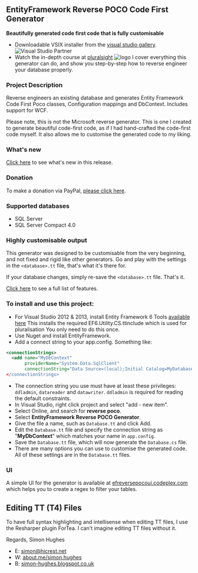 ## EntityFramework Reverse POCO Code First Generator

**Beautifully generated code first code that is fully customisable**
* Downloadable VSIX installer from the [visual studio gallery](https://visualstudiogallery.msdn.microsoft.com/ee4fcff9-0c4c-4179-afd9-7a2fb90f5838).
![Visual Studio Partner](https://i1.visualstudiogallery.msdn.s-msft.com/content/visualstudio/vsippartnerlogonew.png)
* Watch the in-depth course at [pluralsight](https://app.pluralsight.com/library/courses/code-first-entity-framework-legacy-databases/table-of-contents) ![logo](http://www.simonhughes.co.uk/pluralsight-logo-tiny.png) I cover everything this generator can do, and show you step-by-step how to reverse engineer your database properly.

### Project Description

Reverse engineers an existing database and generates Entity Framework Code
First Poco classes, Configuration mappings and DbContext. Includes support for WCF.

Please note, this is not the Microsoft reverse generator.
This is one I created to generate beautiful code-first code, as if I
had hand-crafted the code-first code myself. It also allows me to customise
the generated code to my liking.

### What's new

[Click here](https://github.com/sjh37/efreversepoco/wiki/What's-New) to see what's new in this release.

### Donation

To make a donation via PayPal, [please click here](https://www.paypal.me/SJH37).

### Supported databases

* SQL Server
* SQL Server Compact 4.0

### Highly customisable output

This generator was designed to be customisable from the very beginning,
and not fixed and rigid like other generators.
Go and play with the settings in the `<database>.tt` file, that's what it's there for.

If your database changes, simply re-save the `<database>.tt` file. That's it.

[Click here](https://github.com/sjh37/efreversepoco/wiki/Full-control-over-the-generated-code) to see a full list of features.

### To install and use this project:

* For Visual Studio 2012 & 2013, install Entity Framework 6 Tools
  [available here](http://www.microsoft.com/en-us/download/details.aspx?id=40762)
  This installs the required EF6.Utility.CS.ttinclude which is used for pluralisation
  You only need to do this once.
* Use Nuget and install EntityFramework.
* Add a connect string to your app.config. Something like:
```xml
<connectionStrings>
  <add name="MyDbContext"
       providerName="System.Data.SqlClient"
       connectionString="Data Source=(local);Initial Catalog=MyDatabase;Integrated Security=True; />
</connectionStrings>
```
* The connection string you use must have at least these privileges: `ddladmin`, `datareader` and `datawriter`.
  `ddladmin` is required for reading the default constraints.
* In Visual Studio, right click project and select "add - new item".
* Select Online, and search for **reverse poco**.
* Select **EntityFramework Reverse POCO Generator**.
* Give the file a name, such as `Database.tt` and click Add.
* Edit the `Database.tt` file and specify the connection string as "**MyDbContext**" which matches your name in `app.config`.
* Save the `Database.tt` file, which will now generate the `Database.cs` file.
* There are many options you can use to customise the generated code.
  All of these settings are in the `Database.tt` files.

### UI

A simple UI for the generator is available at
[efreversepocoui.codeplex.com](https://efreversepocoui.codeplex.com/) which helps you
to create a regex to filter your tables.

## Editing TT (T4) Files
To have full syntax highlighting and intellisense when editing TT files, I use the Resharper plugin ForTea. I can't imagine editing TT files without it.

Regards,
Simon Hughes

* E: [simon@hicrest.net](mailto:simon@hicrest.net)
* W: [about.me/simon.hughes](http://about.me/simon.hughes)
* B: [simon-hughes.blogspot.co.uk](http://simon-hughes.blogspot.co.uk)

